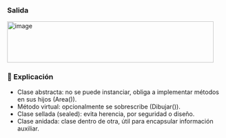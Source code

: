 ### Salida
<img width="479" height="96" alt="image" src="https://github.com/user-attachments/assets/7b973a8d-eab3-4664-898c-6ce1e3a89db9" />

### 🔑 Explicación
- Clase abstracta: no se puede instanciar, obliga a implementar métodos en sus hijos (Area()).
- Método virtual: opcionalmente se sobrescribe (Dibujar()).
- Clase sellada (sealed): evita herencia, por seguridad o diseño.
- Clase anidada: clase dentro de otra, útil para encapsular información auxiliar.
